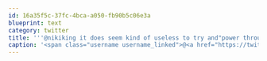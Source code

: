 ```yaml
---
id: 16a35f5c-37fc-4bca-a050-fb90b5c06e3a
blueprint: text
category: twitter
title: '''@nikiking it does seem kind of useless to try and"power through" illness/exhaustion.'
caption: '<span class="username username_linked">@<a href="https://twitter.com/nikiking" title="Nikomatik">nikiking</a></span> it does seem kind of useless to try and"power through" illness/exhaustion.'
---
```

